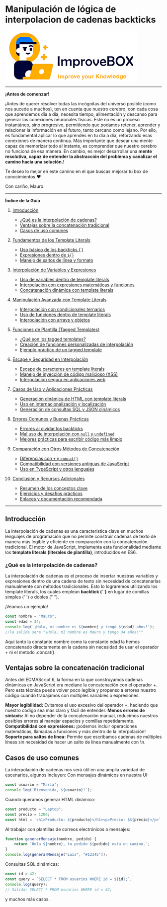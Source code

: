 # Manipulación de lógica de interpolacion de cadenas backticks

<img src="/resources/logo.png">
<hr />
<b>¡Antes de comenzar!</b>

¡Antes de querer resolver todas las incógnitas del universo posible (como nos sucede a muchos), ten en cuenta que nuestro cerebro, con cada cosa que aprendemos día a día, necesita tiempo, alimentación y descanso para generar las conexiones neuronales físicas. Este no es un proceso instantáneo, sino progresivo, permitiendo que podamos retener, aprender y relacionar la información en el futuro, tanto cercano como lejano.
Por ello, es fundamental aplicar lo que aprendes en tu día a día, reforzando esas conexiones de manera continua. Más importante que desear una mente capaz de memorizar todo al instante, es comprender que nuestro cerebro no funciona de esa manera. En cambio, es mejor desarrollar una **mente resolutiva, capaz de entender la abstracción del problema y canalizar el camino hacia una solución.**!

Te deseo lo mejor en este camino en el que buscas mejorar tu box de conocimientos.❤️

Con cariño, Mauro.

<hr />

**Índice de la Guía**

1. [Introducción](#introducción)

    - [¿Qué es la interpolación de cadenas?](#qué-es-la-interpolación-de-cadenas)
    - [Ventajas sobre la concatenación tradicional](#ventajas-sobre-la-concatenación-tradicional)
    - [Casos de uso comunes](#casos-de-uso-comunes)

2. [Fundamentos de los Template Literals](#fundamentos-de-los-template-literals)

    - [Uso básico de los backticks (`)](#uso-básico-de-los-backticks)
    - [Expresiones dentro de `${}`](#expresiones-dentro-de)
    - [Manejo de saltos de línea y formato](#manejo-de-saltos-de-línea-y-formato)

3. [Interpolación de Variables y Expresiones](#interpolación-de-variables-y-expresiones)

    - [Uso de variables dentro de template literals](#uso-de-variables-dentro-de-template-literals)
    - [Interpolación con expresiones matemáticas y funciones](#interpolación-con-expresiones-matemáticas-y-funciones)
    - [Concatenación dinámica con template literals](#concatenación-dinámica-con-template-literals)

4. [Manipulación Avanzada con Template Literals](#manipulación-avanzada-con-template-literals)

    - [Interpolación con condicionales ternarios](#interpolación-con-condicionales-ternarios)
    - [Uso de funciones dentro de template literals](#uso-de-funciones-dentro-de-template-literals)
    - [Interpolación con arrays y objetos](#interpolación-con-arrays-y-objetos)

5. [Funciones de Plantilla (Tagged Templates)](#funciones-de-plantilla-tagged-templates)

    - [¿Qué son los tagged templates?](#qué-son-los-tagged-templates)
    - [Creación de funciones personalizadas de interpolación](#creación-de-funciones-personalizadas-de-interpolación)
    - [Ejemplo práctico de un tagged template](#ejemplo-práctico-de-un-tagged-template)

6. [Escape y Seguridad en Interpolación](#escape-y-seguridad-en-interpolación)

    - [Escape de caracteres en template literals](#escape-de-caracteres-en-template-literals)
    - [Manejo de inyección de código malicioso (XSS)](#manejo-de-inyección-de-código-malicioso-xss)
    - [Interpolación segura en aplicaciones web](#interpolación-segura-en-aplicaciones-web)

7. [Casos de Uso y Aplicaciones Prácticas](#casos-de-uso-y-aplicaciones-prácticas)

    - [Generación dinámica de HTML con template literals](#generación-dinámica-de-html-con-template-literals)
    - [Uso en internacionalización y localización](#uso-en-internacionalización-y-localización)
    - [Generación de consultas SQL y JSON dinámicos](#generación-de-consultas-sql-y-json-dinámicos)

8. [Errores Comunes y Buenas Prácticas](#errores-comunes-y-buenas-prácticas)

    - [Errores al olvidar los backticks](#errores-al-olvidar-los-backticks)
    - [Mal uso de interpolación con `null` y `undefined`](#mal-uso-de-interpolación-con-null-y-undefined)
    - [Mejores prácticas para escribir código más limpio](#mejores-prácticas-para-escribir-código-más-limpio)

9. [Comparación con Otros Métodos de Concatenación](#comparación-con-otros-métodos-de-concatenación)

    - [Diferencias con `+` y `concat()`](#diferencias-con-y-concat)
    - [Compatibilidad con versiones antiguas de JavaScript](#compatibilidad-con-versiones-antiguas-de-javascript)
    - [Uso en TypeScript y otros lenguajes](#uso-en-typescript-y-otros-lenguajes)

10. [Conclusión y Recursos Adicionales](#conclusión-y-recursos-adicionales)
    - [Resumen de los conceptos clave](#resumen-de-los-conceptos-clave)
    - [Ejercicios y desafíos prácticos](#ejercicios-y-desafíos-prácticos)
    - [Enlaces y documentación recomendada](#enlaces-y-documentación-recomendada)

---

## Introducción

La interpolación de cadenas es una característica clave en muchos lenguajes de programación que no permite construir cadenas de texto de manera más legible y eficiente en comparación con la concatenación tradicional. El motor de JavaScript, implementa esta funcionalidad mediante los **template literals (literales de plantilla)**, introducidos en ES6.

### ¿Qué es la interpolación de cadenas?

La interpolación de cadenas es el proceso de insertar nuestras variables y expresiones dentro de una cadena de texto sin necesidad de concatenarlas manualmente con métodos tradicionales. Esto lo lograremos utilizando los template literals, los cuales emplean **backtick (\`\`)** en lugar de comillas simples (' ') o dobles (" ").

¡Veamos un ejemplo!

```javascript
const nombre = "Mauro";
const edad = 34;
console.log(`¡Hola, mi nombre es ${nombre} y tengo ${edad} años!`);
//la salida sera "¡Hola, mi nombre es Mauro y tengo 34 años!""
```

Aqui tanto la constante nombre como la constante edad la hemos concatenado directamente en la cadena sin necesidad de usar el operador + ni el metodo .concat().

## Ventajas sobre la concatenación tradicional

Antes del ECMAScript 6, la forma en la que construyamos cadenas dinámicas en JavaScript era mediane la concatenación con el operador +. Pero esta técnica puede volver poco legible y propenso a errores nuestro código cuando trabajamos con múltiples variables o expresiones.

**Mayor legibilidad:** Evitamos el uso excesivo del operador +, haciendo que nuestro código sea más claro y fácil de entender.
**Menos errores de sintaxis:** Al no depender de la concatenación manual, reducimos nuestros posibles errores al manejar espacios y comillas repetidamente.
**Compatibilidad con expresiones:** ¡podemos incluir operaciones matemáticas, llamadas a funciones y más dentro de la interpolación!
**Soporte para saltos de línea:** Permite que escribamos cadenas de múltiples líneas sin necesidad de hacer un salto de línea manualmente con \n.

## Casos de uso comunes

La interpolación de cadenas nos será útil en una amplia variedad de escenarios, algunos incluyen:
Con mensajes dinámicos en nuestra UI:

```javascript
const usuario = "María";
console.log(`Bienvenida, ${usuario}!`);
```

Cuando queramos generar HTML dinámico:

```javascript
const producto = "Laptop";
const precio = 1200;
const html = `<h1>Producto: ${producto}</h1><p>Precio: $${precio}</p>`;
```

Al trabajar con plantillas de correos electrónicos o mensajes:

```javascript
function generarMensaje(nombre, pedido) {
    return `Hola ${nombre}, tu pedido ${pedido} está en camino.`;
}
console.log(generarMensaje("Luis", "#12345"));
```

Consultas SQL dinámicas:

```javascript
const id = 42;
const query = `SELECT * FROM usuarios WHERE id = ${id};`;
console.log(query);
// Salida: SELECT * FROM usuarios WHERE id = 42;
```

y muchos más casos.
